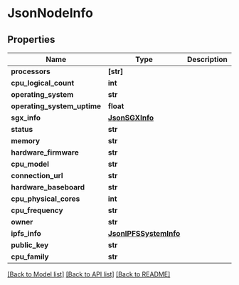 # JsonNodeInfo


## Properties
Name | Type | Description | Notes
------------ | ------------- | ------------- | -------------
**processors** | **[str]** |  | [optional] 
**cpu_logical_count** | **int** |  | [optional] 
**operating_system** | **str** |  | [optional] 
**operating_system_uptime** | **float** |  | [optional] 
**sgx_info** | [**JsonSGXInfo**](JsonSGXInfo.md) |  | [optional] 
**status** | **str** |  | [optional] 
**memory** | **str** |  | [optional] 
**hardware_firmware** | **str** |  | [optional] 
**cpu_model** | **str** |  | [optional] 
**connection_url** | **str** |  | [optional] 
**hardware_baseboard** | **str** |  | [optional] 
**cpu_physical_cores** | **int** |  | [optional] 
**cpu_frequency** | **str** |  | [optional] 
**owner** | **str** |  | [optional] 
**ipfs_info** | [**JsonIPFSSystemInfo**](JsonIPFSSystemInfo.md) |  | [optional] 
**public_key** | **str** |  | [optional] 
**cpu_family** | **str** |  | [optional] 

[[Back to Model list]](../README.md#documentation-for-models) [[Back to API list]](../README.md#documentation-for-api-endpoints) [[Back to README]](../README.md)


